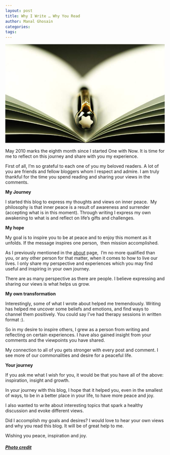 ```yaml
---
layout: post
title: Why I Write … Why You Read
author: Manal Ghosain
categories:
tags:
---
```


![Pen and Paper](/images/pen-and-paper.jpg)

May 2010 marks the eighth month since I started One with Now. It is time for me to reflect on this journey and share with you my experience. 

First of all, I’m so grateful to each one of you my beloved readers. A lot of you are friends and fellow bloggers whom I respect and admire. I am truly thankful for the time you spend reading and sharing your views in the comments. 

**My Journey** 

I started this blog to express my thoughts and views on inner peace.  My philosophy is that inner peace is a result of awareness and surrender (accepting what is in this moment). Through writing I express my own awakening to what is and reflect on life’s gifts and challenges. 

**My hope** 

My goal is to inspire you to be at peace and to enjoy this moment as it unfolds. If the message inspires one person,  then mission accomplished. 

As I previously mentioned in the [about](/about/) page,  I’m no more qualified than you, or any other person for that matter, when it comes to how to live our lives. I only share my perspective and experiences which you may find useful and inspiring in your own journey. 

There are as many perspective as there are people. I believe expressing and sharing our views is what helps us grow. 

**My own transformation** 

Interestingly, some of what I wrote about helped me tremendously. Writing has helped me uncover some beliefs and emotions, and find ways to channel them positively. You could say I’ve had therapy sessions in written format :). 

So in my desire to inspire others, I grew as a person from writing and reflecting on certain experiences. I have also gained insight from your comments and the viewpoints you have shared. 

My connection to all of you gets stronger with every post and comment. I see more of our commonalities and desire for a peaceful life. 

**Your journey** 

If you ask me what I wish for you, it would be that you have all of the above: inspiration, insight and growth. 

In your journey with this blog, I hope that it helped you, even in the smallest of ways, to be in a better place in your life, to have more peace and joy. 

I also wanted to write about interesting topics that spark a healthy discussion and evoke different views. 

Did I accomplish my goals and desires? I would love to hear your own views and why you read this blog. It will be of great help to me. 

Wishing you peace, inspiration and joy.

##### [Photo credit](http://www.flickr.com/photos/gep/695486764/)